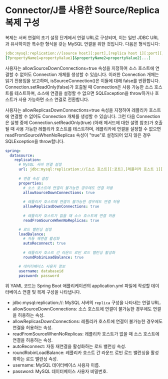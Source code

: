 # Connector/J를 사용한 Source/Replica 복제 구성

복제는 서버 연결의 초기 설정 단계에서 연결 URL로 구성되며, 이는 일반 JDBC URL과 유사하지만 특수한 형식을 갖는 MySQL 연결을 위한 것입니다. 다음은 형식입니다:
```yml
jdbc:mysql:replication://[source host][:port],[replica host 1][:port][,[replica host 2][:port]]...[/[database]] »
[?propertyName1=propertyValue1[&propertyName2=propertyValue2]...]
```
사용자는 allowSourceDownConnections=true 속성을 지정하여 소스 호스트에 연결할 수 없어도 Connection 개체를 생성할 수 있습니다. 이러한 Connection 개체는 읽기 전용임을 보고하며, isSourceConnection()은 이들에 대해 false를 반환합니다. Connection.setReadOnly(false)가 호출될 때 Connection은 사용 가능한 소스 호스트를 테스트하며, 소스에 연결을 설정할 수 없으면 SQLException을 throw하거나 호스트가 사용 가능하면 소스 연결로 전환합니다.

사용자는 allowReplicasDownConnections=true 속성을 지정하여 레플리카 호스트에 연결할 수 없어도 Connection 개체를 생성할 수 있습니다. 그런 다음 Connection은 실행 중에 Connection.setReadOnly(true) (아래 메서드에 대한 설명 참조)가 호출될 때 사용 가능한 레플리카 호스트를 테스트하며, 레플리카에 연결을 설정할 수 없으면 readFromSourceWhenNoReplicas 속성이 "true"로 설정되어 있지 않은 경우 SQLException을 throw합니다.


```yml
spring:
  datasource:
    replication:
      # MySQL 서버 연결 설정
      url: jdbc:mysql:replication://[소스 호스트][:포트],[레플리카 호스트 1][:포트][,[레플리카 호스트 2][:포트]]...[/[데이터베이스]]
      
      # 연결 속성 설정
      properties:
        # 소스 호스트에 연결이 불가능한 경우에도 연결 허용
        allowSourceDownConnections: true
        
        # 레플리카 호스트에 연결이 불가능한 경우에도 연결 허용
        allowReplicasDownConnections: true
        
        # 레플리카 호스트가 없을 때 소스 호스트에 연결 허용
        readFromSourceWhenNoReplicas: true

      # 로드 밸런싱 설정
      loadBalance:
        # 자동 재연결 활성화
        autoReconnect: true
        
        # 레플리카 호스트 간 라운드 로빈 로드 밸런싱 활성화
        roundRobinLoadBalance: true

      # 데이터베이스 사용자 정보
      username: databaseid
      password: password

```
위 YAML 코드는 Spring Boot 애플리케이션의 application.yml 파일에 작성할 데이터베이스 연결 및 복제 구성을 나타냅니다.

- jdbc:mysql:replication://: MySQL 서버의 `replica` 구성을 나타내는 연결 URL.
- allowSourceDownConnections: 소스 호스트에 연결이 불가능한 경우에도 연결을 허용하는 속성.
- allowReplicasDownConnections: 레플리카 호스트에 연결이 불가능한 경우에도 연결을 허용하는 속성.
- readFromSourceWhenNoReplicas: 레플리카 호스트가 없을 때 소스 호스트에 연결을 허용하는 속성.
- autoReconnect: 자동 재연결을 활성화하는 로드 밸런싱 속성.
- roundRobinLoadBalance: 레플리카 호스트 간 라운드 로빈 로드 밸런싱을 활성화하는 로드 밸런싱 속성.
- username: MySQL 데이터베이스 사용자 이름.
- password: MySQL 데이터베이스 사용자 비밀번호.